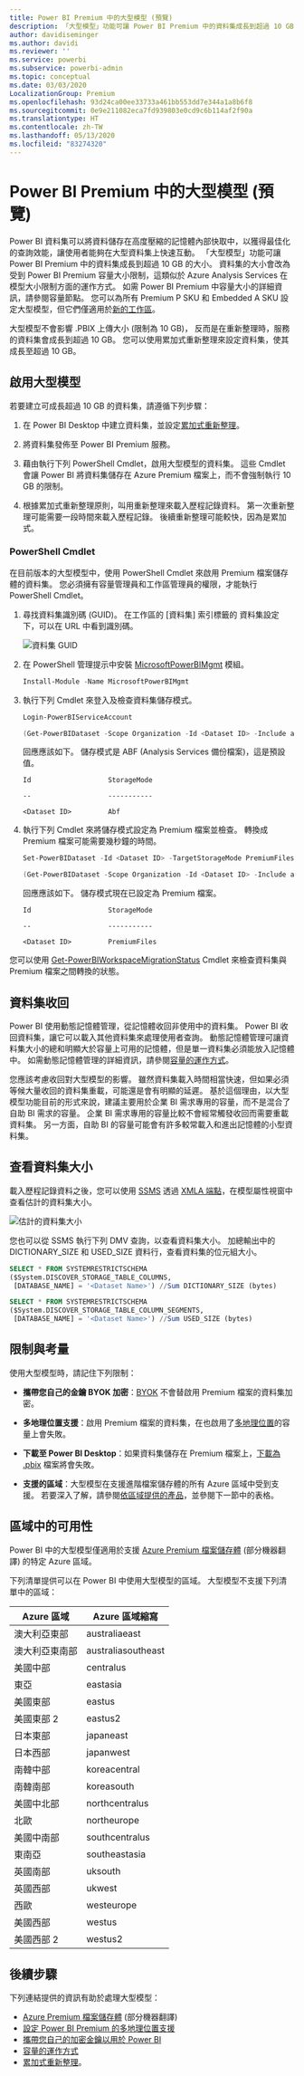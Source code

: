 ```yaml
---
title: Power BI Premium 中的大型模型 (預覽)
description: 「大型模型」功能可讓 Power BI Premium 中的資料集成長到超過 10 GB 的大小。
author: davidiseminger
ms.author: davidi
ms.reviewer: ''
ms.service: powerbi
ms.subservice: powerbi-admin
ms.topic: conceptual
ms.date: 03/03/2020
LocalizationGroup: Premium
ms.openlocfilehash: 93d24ca00ee33733a461bb553dd7e344a1a8b6f8
ms.sourcegitcommit: 0e9e211082eca7fd939803e0cd9c6b114af2f90a
ms.translationtype: HT
ms.contentlocale: zh-TW
ms.lasthandoff: 05/13/2020
ms.locfileid: "83274320"
---
```

# <a name="large-models-in-power-bi-premium-preview"></a>Power BI Premium 中的大型模型 (預覽)

Power BI 資料集可以將資料儲存在高度壓縮的記憶體內部快取中，以獲得最佳化的查詢效能，讓使用者能夠在大型資料集上快速互動。 「大型模型」功能可讓 Power BI Premium 中的資料集成長到超過 10 GB 的大小。 資料集的大小會改為受到 Power BI Premium 容量大小限制，這類似於 Azure Analysis Services 在模型大小限制方面的運作方式。 如需 Power BI Premium 中容量大小的詳細資訊，請參閱容量節點。 您可以為所有 Premium P SKU 和 Embedded A SKU 設定大型模型，但它們僅適用於[新的工作區](../collaborate-share/service-create-the-new-workspaces.md)。

大型模型不會影響 .PBIX 上傳大小 (限制為 10 GB)， 反而是在重新整理時，服務的資料集會成長到超過 10 GB。 您可以使用累加式重新整理來設定資料集，使其成長至超過 10 GB。

## <a name="enable-large-models"></a>啟用大型模型

若要建立可成長超過 10 GB 的資料集，請遵循下列步驟：

1. 在 Power BI Desktop 中建立資料集，並設定[累加式重新整理](service-premium-incremental-refresh.md)。

1. 將資料集發佈至 Power BI Premium 服務。

1. 藉由執行下列 PowerShell Cmdlet，啟用大型模型的資料集。 這些 Cmdlet 會讓 Power BI 將資料集儲存在 Azure Premium 檔案上，而不會強制執行 10 GB 的限制。

1. 根據累加式重新整理原則，叫用重新整理來載入歷程記錄資料。 第一次重新整理可能需要一段時間來載入歷程記錄。 後續重新整理可能較快，因為是累加式。

### <a name="powershell-cmdlets"></a>PowerShell Cmdlet

在目前版本的大型模型中，使用 PowerShell Cmdlet 來啟用 Premium 檔案儲存體的資料集。 您必須擁有容量管理員和工作區管理員的權限，才能執行 PowerShell Cmdlet。

1. 尋找資料集識別碼 (GUID)。 在工作區的 [資料集]  索引標籤的 資料集設定下，可以在 URL 中看到識別碼。

    ![資料集 GUID](media/service-premium-large-models/dataset-guid.png)

1. 在 PowerShell 管理提示中安裝 [MicrosoftPowerBIMgmt](/powershell/module/microsoftpowerbimgmt.data/) 模組。

    ```powershell
    Install-Module -Name MicrosoftPowerBIMgmt
    ```

1. 執行下列 Cmdlet 來登入及檢查資料集儲存模式。

    ```powershell
    Login-PowerBIServiceAccount

    (Get-PowerBIDataset -Scope Organization -Id <Dataset ID> -Include actualStorage).ActualStorage
    ```

    回應應該如下。 儲存模式是 ABF (Analysis Services 備份檔案)，這是預設值。

    ```
    Id                   StorageMode

    --                   -----------

    <Dataset ID>         Abf
    ```

1. 執行下列 Cmdlet 來將儲存模式設定為 Premium 檔案並檢查。 轉換成 Premium 檔案可能需要幾秒鐘的時間。

    ```powershell
    Set-PowerBIDataset -Id <Dataset ID> -TargetStorageMode PremiumFiles

    (Get-PowerBIDataset -Scope Organization -Id <Dataset ID> -Include actualStorage).ActualStorage
    ```

    回應應該如下。 儲存模式現在已設定為 Premium 檔案。

    ```
    Id                   StorageMode
    
    --                   -----------
    
    <Dataset ID>         PremiumFiles
    ```

您可以使用 [Get-PowerBIWorkspaceMigrationStatus](/powershell/module/microsoftpowerbimgmt.workspaces/get-powerbiworkspacemigrationstatus) Cmdlet 來檢查資料集與 Premium 檔案之間轉換的狀態。

## <a name="dataset-eviction"></a>資料集收回

Power BI 使用動態記憶體管理，從記憶體收回非使用中的資料集。 Power BI 收回資料集，讓它可以載入其他資料集來處理使用者查詢。 動態記憶體管理可讓資料集大小的總和明顯大於容量上可用的記憶體，但是單一資料集必須能放入記憶體中。 如需動態記憶體管理的詳細資訊，請參閱[容量的運作方式](service-premium-what-is.md#how-capacities-function)。

您應該考慮收回對大型模型的影響。 雖然資料集載入時間相當快速，但如果必須等候大量收回的資料集重載，可能還是會有明顯的延遲。 基於這個理由，以大型模型功能目前的形式來說，建議主要用於企業 BI 需求專用的容量，而不是混合了自助 BI 需求的容量。 企業 BI 需求專用的容量比較不會經常觸發收回而需要重載資料集。 另一方面，自助 BI 的容量可能會有許多較常載入和進出記憶體的小型資料集。

## <a name="checking-dataset-size"></a>查看資料集大小

載入歷程記錄資料之後，您可以使用 [SSMS](https://docs.microsoft.com/sql/ssms/download-sql-server-management-studio-ssms) 透過 [XMLA 端點](service-premium-connect-tools.md)，在模型屬性視窗中查看估計的資料集大小。

![估計的資料集大小](media/service-premium-large-models/estimated-dataset-size.png)

您也可以從 SSMS 執行下列 DMV 查詢，以查看資料集大小。 加總輸出中的 DICTIONARY\_SIZE 和 USED\_SIZE 資料行，查看資料集的位元組大小。

```sql
SELECT * FROM SYSTEMRESTRICTSCHEMA
($System.DISCOVER_STORAGE_TABLE_COLUMNS,
 [DATABASE_NAME] = '<Dataset Name>') //Sum DICTIONARY_SIZE (bytes)

SELECT * FROM SYSTEMRESTRICTSCHEMA
($System.DISCOVER_STORAGE_TABLE_COLUMN_SEGMENTS,
 [DATABASE_NAME] = '<Dataset Name>') //Sum USED_SIZE (bytes)
```

## <a name="limitations-and-considerations"></a>限制與考量

使用大型模型時，請記住下列限制：

- **攜帶您自己的金鑰 BYOK 加密**：[BYOK](service-encryption-byok.md) 不會替啟用 Premium 檔案的資料集加密。
- **多地理位置支援**：啟用 Premium 檔案的資料集，在也啟用了[多地理位置](service-admin-premium-multi-geo.md)的容量上會失敗。

- **下載至 Power BI Desktop**：如果資料集儲存在 Premium 檔案上，[下載為 .pbix](../create-reports/service-export-to-pbix.md) 檔案將會失敗。
- **支援的區域**：大型模型在支援進階檔案儲存體的所有 Azure 區域中受到支援。 若要深入了解，請參閱[依區域提供的產品](https://azure.microsoft.com/global-infrastructure/services/?products=storage)，並參閱下一節中的表格。


## <a name="availability-in-regions"></a>區域中的可用性

Power BI 中的大型模型僅適用於支援 [Azure Premium 檔案儲存體](https://docs.microsoft.com/azure/storage/files/storage-files-planning#storage-tiers) \(部分機器翻譯\) 的特定 Azure 區域。

下列清單提供可以在 Power BI 中使用大型模型的區域。 大型模型不支援下列清單中的區域：


|Azure 區域  |Azure 區域縮寫  |
|---------|---------|
|澳大利亞東部     | australiaeast        |
|澳大利亞東南部     | australiasoutheast        |
|美國中部     | centralus        |
|東亞     | eastasia        |
|美國東部     | eastus        |
|美國東部 2     | eastus2        |
|日本東部     | japaneast        |
|日本西部     | japanwest        |
|南韓中部     | koreacentral        |
|南韓南部     | koreasouth        |
|美國中北部     | northcentralus        |
|北歐     | northeurope        |
|美國中南部     | southcentralus        |
|東南亞     | southeastasia        |
|英國南部     | uksouth        |
|英國西部     | ukwest        |
|西歐     | westeurope        |
|美國西部     | westus        |
|美國西部 2     | westus2        |



## <a name="next-steps"></a>後續步驟

下列連結提供的資訊有助於處理大型模型：

* [Azure Premium 檔案儲存體](https://docs.microsoft.com/azure/storage/files/storage-files-planning#storage-tiers) \(部分機器翻譯\)
* [設定 Power BI Premium 的多地理位置支援](service-admin-premium-multi-geo.md)
* [攜帶您自己的加密金鑰以用於 Power BI](service-encryption-byok.md)
* [容量的運作方式](service-premium-what-is.md#how-capacities-function)
* [累加式重新整理](service-premium-incremental-refresh.md)。
